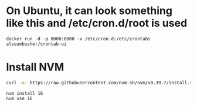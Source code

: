 # On Ubuntu, it can look something like this and /etc/cron.d/root is used
```shell
docker run -d -p 8000:8000 -v /etc/cron.d:/etc/crontabs alseambusher/crontab-ui
```

# Install NVM
```sh
curl -o- https://raw.githubusercontent.com/nvm-sh/nvm/v0.39.7/install.sh | bash
```
```
nvm install 16
nvm use 16
```


```

```
